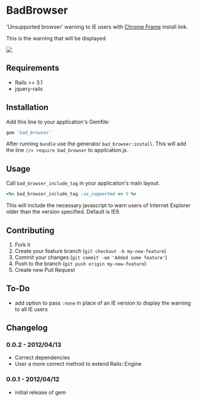 # BadBrowser

'Unsupported browser' warning to IE users with [Chrome Frame](https://developers.google.com/chrome/chrome-frame/) install link.

This is the warning that will be displayed

![](http://treydock.github.com/bad_browser/images/bad_browser_warning2.png)

## Requirements

* Rails >= 3.1
* jquery-rails

## Installation

Add this line to your application's Gemfile:

```ruby
gem 'bad_browser'
```

After running `bundle` use the generator `bad_browser:install`.  This will add the line `//= require bad_browser` to application.js.

## Usage

Call `bad_browser_include_tag` in your application's main layout.

```ruby
<%= bad_browser_include_tag :ie_supported => 9 %>
```

This will include the necessary javascript to warn users of Internet Explorer older than the version specified.  Default is IE9.

## Contributing

1. Fork it
2. Create your feature branch (`git checkout -b my-new-feature`)
3. Commit your changes (`git commit -am 'Added some feature'`)
4. Push to the branch (`git push origin my-new-feature`)
5. Create new Pull Request

## To-Do

* add option to pass ```:none``` in place of an IE version to display the warning to all IE users

## Changelog

### 0.0.2 - 2012/04/13

* Correct dependencies
* User a more correct method to extend Rails::Engine

### 0.0.1 - 2012/04/12

* initial release of gem
